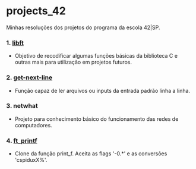 # projects_42
Minhas resoluções dos projetos do programa da escola 42|SP.

### 1. [libft](https://github.com/gabrielsl96/libft)
- Objetivo de recodificar algumas funções básicas da biblioteca C e outras mais para utilização em projetos futuros.
### 2. [get-next-line](https://github.com/gabrielsl96/get_next_line)
- Função capaz de ler arquivos ou inputs da entrada padrão linha a linha.
### 3. netwhat
- Projeto para conhecimento básico do funcionamento das redes de computadores.
### 4. [ft_printf](https://github.com/gabrielsl96/ft_printf)
- Clone da função print_f. Aceita as flags '-0.*' e as conversões 'cspiduxX%'.
